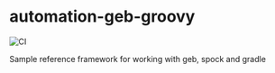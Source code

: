 # automation-geb-groovy

![CI](https://github.com/Jeevan-adiga/automation-geb-groovy/workflows/CI/badge.svg?branch=master)

Sample reference framework for working with geb, spock and gradle
